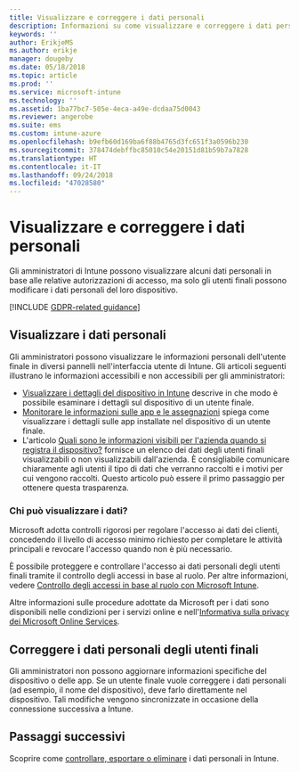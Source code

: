 ```yaml
---
title: Visualizzare e correggere i dati personali
description: Informazioni su come visualizzare e correggere i dati personali.
keywords: ''
author: ErikjeMS
ms.author: erikje
manager: dougeby
ms.date: 05/18/2018
ms.topic: article
ms.prod: ''
ms.service: microsoft-intune
ms.technology: ''
ms.assetid: 1ba77bc7-505e-4eca-a49e-dcdaa75d0043
ms.reviewer: angerobe
ms.suite: ems
ms.custom: intune-azure
ms.openlocfilehash: b9efb60d169ba6f88b4765d3fc651f3a0596b230
ms.sourcegitcommit: 378474debffbc85010c54e20151d81b59b7a7828
ms.translationtype: HT
ms.contentlocale: it-IT
ms.lasthandoff: 09/24/2018
ms.locfileid: "47028580"
---
```

# <a name="view-and-correct-personal-data"></a>Visualizzare e correggere i dati personali

Gli amministratori di Intune possono visualizzare alcuni dati personali in base alle relative autorizzazioni di accesso, ma solo gli utenti finali possono modificare i dati personali del loro dispositivo.

[!INCLUDE [GDPR-related guidance](./includes/gdpr-dsr-and-stp-note.md)]


## <a name="view-personal-data"></a>Visualizzare i dati personali

Gli amministratori possono visualizzare le informazioni personali dell'utente finale in diversi pannelli nell'interfaccia utente di Intune. Gli articoli seguenti illustrano le informazioni accessibili e non accessibili per gli amministratori:
- [Visualizzare i dettagli del dispositivo in Intune](device-inventory.md) descrive in che modo è possibile esaminare i dettagli sul dispositivo di un utente finale.
- [Monitorare le informazioni sulle app e le assegnazioni](apps-monitor.md) spiega come visualizzare i dettagli sulle app installate nel dispositivo di un utente finale.
- L'articolo [Quali sono le informazioni visibili per l'azienda quando si registra il dispositivo?](https://docs.microsoft.com/intune-user-help/what-info-can-your-company-see-when-you-enroll-your-device-in-intune) fornisce un elenco dei dati degli utenti finali visualizzabili o non visualizzabili dall'azienda. È consigliabile comunicare chiaramente agli utenti il tipo di dati che verranno raccolti e i motivi per cui vengono raccolti. Questo articolo può essere il primo passaggio per ottenere questa trasparenza.

### <a name="who-can-view-the-data"></a>Chi può visualizzare i dati?

Microsoft adotta controlli rigorosi per regolare l'accesso ai dati dei clienti, concedendo il livello di accesso minimo richiesto per completare le attività principali e revocare l'accesso quando non è più necessario. 

È possibile proteggere e controllare l'accesso ai dati personali degli utenti finali tramite il controllo degli accessi in base al ruolo. Per altre informazioni, vedere [Controllo degli accessi in base al ruolo con Microsoft Intune](role-based-access-control.md).

Altre informazioni sulle procedure adottate da Microsoft per i dati sono disponibili nelle condizioni per i servizi online e nell'[Informativa sulla privacy dei Microsoft Online Services](http://go.microsoft.com/fwlink/p/?linkid=131004&clcid=0x409). 

## <a name="correct-end-user-personal-data"></a>Correggere i dati personali degli utenti finali

Gli amministratori non possono aggiornare informazioni specifiche del dispositivo o delle app. Se un utente finale vuole correggere i dati personali (ad esempio, il nome del dispositivo), deve farlo direttamente nel dispositivo. Tali modifiche vengono sincronizzate in occasione della connessione successiva a Intune.


## <a name="next-steps"></a>Passaggi successivi

Scoprire come [controllare, esportare o eliminare](privacy-data-audit-export-delete.md) i dati personali in Intune.